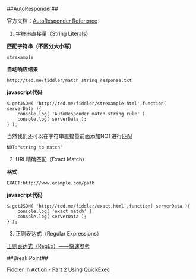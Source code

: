 ##AutoResponder##

官方文档：[AutoResponder Reference](http://www.fiddlerbook.com/Fiddler2/help/AutoResponder.asp)

1.	字符串直接量（String Literals）

**匹配字符串（不区分大小写）**

	strexample

**自动响应结果**

	http://ted.me/fiddler/match_string_response.txt

**javascript代码**

	$.getJSON( 'http://ted.me/fiddler/strexample.html',function( serverData ){
        console.log( 'AutoResponder match string rule' )
        console.log( serverData );
    } );

当然我们还可以在字符串直接量前面添加NOT进行匹配

	NOT:"string to match"

2.	URL精确匹配（Exact Match）

**格式**

	EXACT:http://www.example.com/path

**javascript代码**

	$.getJSON( 'http://ted.me/fiddler/exact.html',function( serverData ){
        console.log( 'exact match' )
        console.log( serverData );
    } );

3.	正则表达式（Regular Expressions）

[正则表达式（RegEx）——快速参考](http://ahkcn.sourceforge.jp/docs/misc/RegEx-QuickRef.htm)

##Break Point##

[Fiddler In Action - Part 2](http://www.mehdi-khalili.com/fiddler-in-action/part-2)
[Using QuickExec](http://fiddler2.com/documentation/KnowledgeBase/QuickExec)
